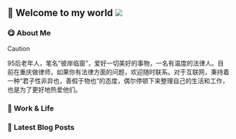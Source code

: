 ## 📌 Welcome to my world  ![](https://komarev.com/ghpvc/?username=LawyerLu&color=40c463)

### 😋 About Me

> [!CAUTION]
>
> 95后老年人，笔名“彼岸临窗”，爱好一切美好的事物，一名有温度的法律人。目前在重庆做律师，如果你有法律方面的问题，欢迎随时联系。对于互联网，秉持着一种“君子性非异也，善假于物也”的态度，偶尔停顿下来整理自己的生活和工作，也是为了更好地热爱他们。

### 📂 Work & Life





### 📒 Latest Blog Posts



